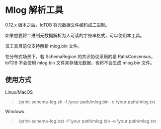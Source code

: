 <!--

    Licensed to the Apache Software Foundation (ASF) under one
    or more contributor license agreements.  See the NOTICE file
    distributed with this work for additional information
    regarding copyright ownership.  The ASF licenses this file
    to you under the Apache License, Version 2.0 (the
    "License"); you may not use this file except in compliance
    with the License.  You may obtain a copy of the License at
    
        http://www.apache.org/licenses/LICENSE-2.0
    
    Unless required by applicable law or agreed to in writing,
    software distributed under the License is distributed on an
    "AS IS" BASIS, WITHOUT WARRANTIES OR CONDITIONS OF ANY
    KIND, either express or implied.  See the License for the
    specific language governing permissions and limitations
    under the License.

-->

# Mlog 解析工具

0.12.x 版本之后，IoTDB 将元数据文件编码成二进制。

如果想要将二进制元数据解析为人可读的字符串格式，可以使用本工具。

该工具目前仅支持解析 mlog.bin 文件。

在分布式场景下，若 SchemaRegion 的共识协议采用的是 RatisConsensus，IoTDB 不会使用 mlog.bin 文件来存储元数据，也将不会生成 mlog.bin 文件。

## 使用方式

Linux/MacOS
> ./print-schema-log.sh -f /your path/mlog.bin -o /your path/mlog.txt

Windows

> .\print-schema-log.bat -f \your path\mlog.bin -o \your path\mlog.txt
